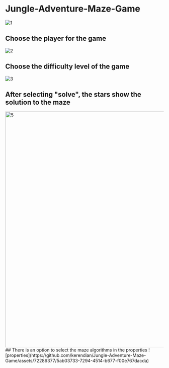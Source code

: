 # Jungle-Adventure-Maze-Game
![1](https://github.com/kerendian/Jungle-Adventure-Maze-Game/assets/72286377/4b13bf54-9865-4a78-840b-7b2485d1c724)
## Choose the player for the game
![2](https://github.com/kerendian/Jungle-Adventure-Maze-Game/assets/72286377/0bb98d16-32d4-4c7f-9299-4816c6df95f5)
## Choose the difficulty level of the game
![3](https://github.com/kerendian/Jungle-Adventure-Maze-Game/assets/72286377/f9bc6248-7d6e-43f8-8bb9-7d03a7fc8a06)
## After selecting "solve", the stars show the solution to the maze
<img width="749" alt="5" src="https://github.com/kerendian/Jungle-Adventure-Maze-Game/assets/72286377/570f8ad4-a4d1-4552-bf30-3944add3b6eb">
## There is an option to select the maze algorithms in the properties
![properties](https://github.com/kerendian/Jungle-Adventure-Maze-Game/assets/72286377/5ab03733-7294-4514-b677-f00e767dacda)
